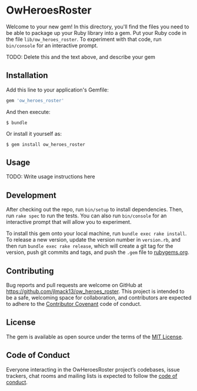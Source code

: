 # OwHeroesRoster

Welcome to your new gem! In this directory, you'll find the files you need to be able to package up your Ruby library into a gem. Put your Ruby code in the file `lib/ow_heroes_roster`. To experiment with that code, run `bin/console` for an interactive prompt.

TODO: Delete this and the text above, and describe your gem

## Installation

Add this line to your application's Gemfile:

```ruby
gem 'ow_heroes_roster'
```

And then execute:

    $ bundle

Or install it yourself as:

    $ gem install ow_heroes_roster

## Usage

TODO: Write usage instructions here

## Development

After checking out the repo, run `bin/setup` to install dependencies. Then, run `rake spec` to run the tests. You can also run `bin/console` for an interactive prompt that will allow you to experiment.

To install this gem onto your local machine, run `bundle exec rake install`. To release a new version, update the version number in `version.rb`, and then run `bundle exec rake release`, which will create a git tag for the version, push git commits and tags, and push the `.gem` file to [rubygems.org](https://rubygems.org).

## Contributing

Bug reports and pull requests are welcome on GitHub at https://github.com/jlmack13/ow_heroes_roster. This project is intended to be a safe, welcoming space for collaboration, and contributors are expected to adhere to the [Contributor Covenant](http://contributor-covenant.org) code of conduct.

## License

The gem is available as open source under the terms of the [MIT License](http://opensource.org/licenses/MIT).

## Code of Conduct

Everyone interacting in the OwHeroesRoster project’s codebases, issue trackers, chat rooms and mailing lists is expected to follow the [code of conduct](https://github.com/jlmack13/ow_heroes_roster/blob/master/CODE_OF_CONDUCT.md).
